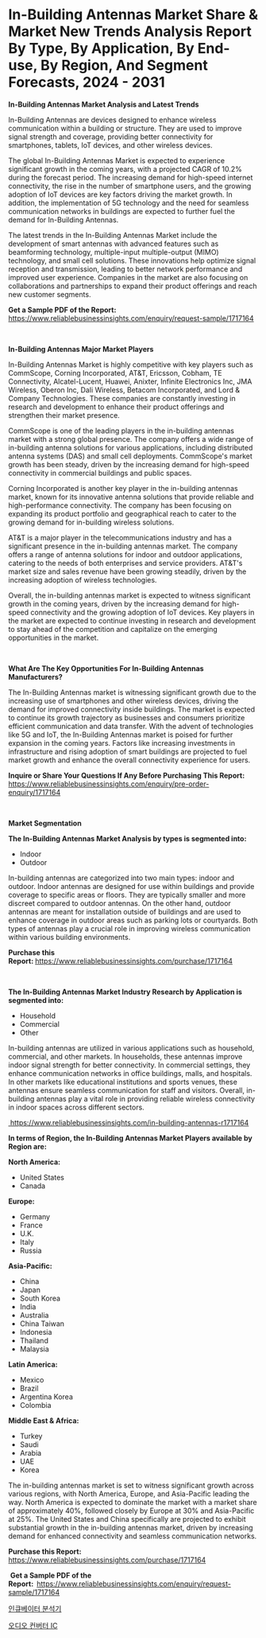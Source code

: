 <p><h1>In-Building Antennas Market Share & Market New Trends Analysis Report By Type, By Application, By End-use, By Region, And Segment Forecasts, 2024 - 2031</h1></p><p><strong>In-Building Antennas Market Analysis and Latest Trends</strong></p>
<p><p>In-Building Antennas are devices designed to enhance wireless communication within a building or structure. They are used to improve signal strength and coverage, providing better connectivity for smartphones, tablets, IoT devices, and other wireless devices.</p><p>The global In-Building Antennas Market is expected to experience significant growth in the coming years, with a projected CAGR of 10.2% during the forecast period. The increasing demand for high-speed internet connectivity, the rise in the number of smartphone users, and the growing adoption of IoT devices are key factors driving the market growth. In addition, the implementation of 5G technology and the need for seamless communication networks in buildings are expected to further fuel the demand for In-Building Antennas.</p><p>The latest trends in the In-Building Antennas Market include the development of smart antennas with advanced features such as beamforming technology, multiple-input multiple-output (MIMO) technology, and small cell solutions. These innovations help optimize signal reception and transmission, leading to better network performance and improved user experience. Companies in the market are also focusing on collaborations and partnerships to expand their product offerings and reach new customer segments.</p></p>
<p><strong>Get a Sample PDF of the Report:&nbsp;</strong> <a href="https://www.reliablebusinessinsights.com/enquiry/request-sample/1717164">https://www.reliablebusinessinsights.com/enquiry/request-sample/1717164</a></p>
<p>&nbsp;</p>
<p><strong>In-Building Antennas Major Market Players</strong></p>
<p><p>In-Building Antennas Market is highly competitive with key players such as CommScope, Corning Incorporated, AT&T, Ericsson, Cobham, TE Connectivity, Alcatel-Lucent, Huawei, Anixter, Infinite Electronics Inc, JMA Wireless, Oberon Inc, Dali Wireless, Betacom Incorporated, and Lord & Company Technologies. These companies are constantly investing in research and development to enhance their product offerings and strengthen their market presence.</p><p>CommScope is one of the leading players in the in-building antennas market with a strong global presence. The company offers a wide range of in-building antenna solutions for various applications, including distributed antenna systems (DAS) and small cell deployments. CommScope's market growth has been steady, driven by the increasing demand for high-speed connectivity in commercial buildings and public spaces.</p><p>Corning Incorporated is another key player in the in-building antennas market, known for its innovative antenna solutions that provide reliable and high-performance connectivity. The company has been focusing on expanding its product portfolio and geographical reach to cater to the growing demand for in-building wireless solutions.</p><p>AT&T is a major player in the telecommunications industry and has a significant presence in the in-building antennas market. The company offers a range of antenna solutions for indoor and outdoor applications, catering to the needs of both enterprises and service providers. AT&T's market size and sales revenue have been growing steadily, driven by the increasing adoption of wireless technologies.</p><p>Overall, the in-building antennas market is expected to witness significant growth in the coming years, driven by the increasing demand for high-speed connectivity and the growing adoption of IoT devices. Key players in the market are expected to continue investing in research and development to stay ahead of the competition and capitalize on the emerging opportunities in the market.</p></p>
<p>&nbsp;</p>
<p><strong>What Are The Key Opportunities For In-Building Antennas Manufacturers?</strong></p>
<p><p>The In-Building Antennas market is witnessing significant growth due to the increasing use of smartphones and other wireless devices, driving the demand for improved connectivity inside buildings. The market is expected to continue its growth trajectory as businesses and consumers prioritize efficient communication and data transfer. With the advent of technologies like 5G and IoT, the In-Building Antennas market is poised for further expansion in the coming years. Factors like increasing investments in infrastructure and rising adoption of smart buildings are projected to fuel market growth and enhance the overall connectivity experience for users.</p></p>
<p><strong>Inquire or Share Your Questions If Any Before Purchasing This Report:</strong> <a href="https://www.reliablebusinessinsights.com/enquiry/pre-order-enquiry/1717164">https://www.reliablebusinessinsights.com/enquiry/pre-order-enquiry/1717164</a></p>
<p>&nbsp;</p>
<p><strong>Market Segmentation</strong></p>
<p><strong>The In-Building Antennas Market Analysis by types is segmented into:</strong></p>
<p><ul><li>Indoor</li><li>Outdoor</li></ul></p>
<p><p>In-building antennas are categorized into two main types: indoor and outdoor. Indoor antennas are designed for use within buildings and provide coverage to specific areas or floors. They are typically smaller and more discreet compared to outdoor antennas. On the other hand, outdoor antennas are meant for installation outside of buildings and are used to enhance coverage in outdoor areas such as parking lots or courtyards. Both types of antennas play a crucial role in improving wireless communication within various building environments.</p></p>
<p><strong>Purchase this Report:&nbsp;</strong><a href="https://www.reliablebusinessinsights.com/purchase/1717164">https://www.reliablebusinessinsights.com/purchase/1717164</a></p>
<p>&nbsp;</p>
<p><strong>The In-Building Antennas Market Industry Research by Application is segmented into:</strong></p>
<p><ul><li>Household</li><li>Commercial</li><li>Other</li></ul></p>
<p><p>In-building antennas are utilized in various applications such as household, commercial, and other markets. In households, these antennas improve indoor signal strength for better connectivity. In commercial settings, they enhance communication networks in office buildings, malls, and hospitals. In other markets like educational institutions and sports venues, these antennas ensure seamless communication for staff and visitors. Overall, in-building antennas play a vital role in providing reliable wireless connectivity in indoor spaces across different sectors.</p></p>
<p><a href="https://www.reliablebusinessinsights.com/in-building-antennas-r1717164">&nbsp;https://www.reliablebusinessinsights.com/in-building-antennas-r1717164</a></p>
<p><strong>In terms of Region, the In-Building Antennas Market Players available by Region are:</strong></p>
<p>
    <p> <strong> North America: </strong>
        <ul>
            <li>United States</li>
            <li>Canada</li>
        </ul>
        </p> 
    <p> <strong> Europe: </strong>
        <ul>
            <li>Germany</li>
            <li>France</li>
            <li>U.K.</li>
            <li>Italy</li>
            <li>Russia</li>
        </ul>
        </p> 
    <p> <strong> Asia-Pacific: </strong>
        <ul>
            <li>China</li>
            <li>Japan</li>
            <li>South Korea</li>
            <li>India</li>
            <li>Australia</li>
            <li>China Taiwan</li>
            <li>Indonesia</li>
            <li>Thailand</li>
            <li>Malaysia</li>
        </ul>
        </p> 
    <p> <strong> Latin America: </strong>
        <ul>
            <li>Mexico</li>
            <li>Brazil</li>
            <li>Argentina Korea</li>
            <li>Colombia</li>
        </ul>
        </p> 
    <p> <strong> Middle East & Africa: </strong>
        <ul>
            <li>Turkey</li>
            <li>Saudi</li>
            <li>Arabia</li>
            <li>UAE</li>
            <li>Korea</li>
        </ul>
    </p>
    </p>
<p><p>The in-building antennas market is set to witness significant growth across various regions, with North America, Europe, and Asia-Pacific leading the way. North America is expected to dominate the market with a market share of approximately 40%, followed closely by Europe at 30% and Asia-Pacific at 25%. The United States and China specifically are projected to exhibit substantial growth in the in-building antennas market, driven by increasing demand for enhanced connectivity and seamless communication networks.</p></p>
<p><strong>Purchase this Report: </strong><a href="https://www.reliablebusinessinsights.com/purchase/1717164">https://www.reliablebusinessinsights.com/purchase/1717164</a></p>
<p>&nbsp;<strong>Get a Sample PDF of the Report:&nbsp;&nbsp;</strong><a href="https://www.reliablebusinessinsights.com/enquiry/request-sample/1717164">https://www.reliablebusinessinsights.com/enquiry/request-sample/1717164</a></p>
<p><strong></strong></p>
<p><p><a href="https://github.com/RickyMetzDVM/Market-Research-Report-List-1/blob/main/9370255101753.md">인큐베이터 분석기</a></p><p><a href="https://github.com/vs10l4sfg5c/Market-Research-Report-List-2/blob/main/5958446113351.md">오디오 컨버터 IC</a></p></p>
